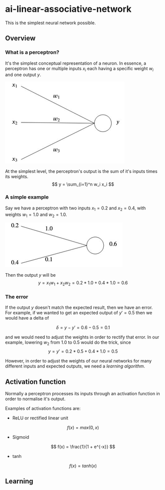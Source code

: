 # ai-linear-associative-network

This is the simplest neural network possible. 

## Overview

### What is a perceptron?

It's the simplest conceptual representation of a neuron. 
In essence, a perceptron has one or multiple inputs $x_i$ each having a specific weight $w_i$ and one output $y$. 

![alt text](readme-images/perceptron.jpg)

At the simplest level, the perceptron's output is the sum of it's inputs times its weights. 
$$ y = \sum_{i=1}^n w_i x_i $$

### A simple example

Say we have a perceptron with two inputs $x_1 = 0.2$ and $x_2 = 0.4$, with weights $w_1 = 1.0$ and $w_2 = 1.0$.  

![alt text](readme-images/perceptron-example.jpg)

Then the output $y$ will be
$$ y = x_1 w_1 + x_2 w_2 = 0.2 * 1.0 + 0.4 * 1.0 = 0.6$$

### The error

If the output $y$ doesn't match the expected result, then we have an error.  
For example, if we wanted to get an expected output of $y\prime = 0.5$ then we would have a delta of 

$$ \delta = y - y\prime = 0.6 - 0.5 = 0.1$$

and we would need to adjust the weights in order to rectify that error. In our example, lowering $w_2$ from $1.0$ to $0.5$ would do the trick, since 
$$ y = y\prime = 0.2 * 0.5 + 0.4 * 1.0 = 0.5 $$

However, in order to adjust the weights of our neural networks for many different inputs and expected outputs, we need a *learning algorithm*. 

## Activation function

Normally a perceptron processes its inputs through an activation function in order to normalise it's output. 

Examples of activation functions are:
- ReLU or rectified linear unit

$$ f(x) = max(0, x) $$

- Sigmoid

$$ f(x) = \frac{1}{1 + e^{-x}} $$

- tanh

$$ f(x) = tanh(x) $$

## Learning